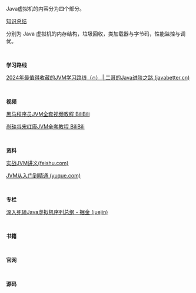 Java虚拟机的内容分为四个部分。

[知识总结](../../summarize/java-virtual.md)

分别为 Java 虚拟机的内存结构，垃圾回收，类加载器与字节码，性能监控与调优。


<br/>

**学习路线**

[2024年最值得收藏的JVM学习路线（🔥） | 二哥的Java进阶之路 (javabetter.cn)](https://javabetter.cn/xuexiluxian/java/jvm.html)

<br/>

**视频**

[黑马程序员JVM全套视频教程 BiliBili](https://www.bilibili.com/video/BV1r94y1b7eS)

[尚硅谷宋红康JVM全套教程 BiliBili](https://www.bilibili.com/video/BV1PJ411n7xZ/)

<br/>

**资料**

[实战JVM讲义(feishu.com)](https://lisxpq12rl7.feishu.cn/wiki/ZaKnwhhhmiDu9ekUnRNcv2iNnof)

[JVM从入门到精通 (yuque.com)](https://www.yuque.com/u21195183/jvm/)

<br/>

**专栏**

[深入死磕Java虚拟机序列总纲 - 掘金 (juejin)](https://juejin.cn/post/7094121178373029895)

<br/>

**书籍**

<br/>

**官网**

<br/>

**源码**

<br/>





